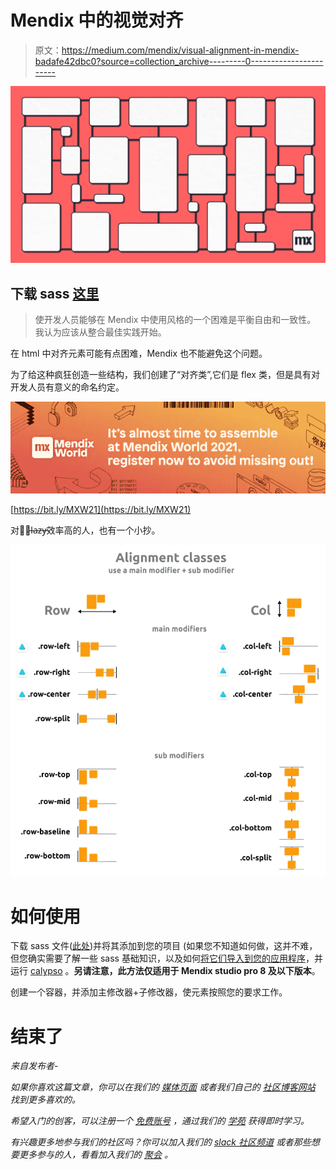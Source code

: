 # Mendix 中的视觉对齐

> 原文：<https://medium.com/mendix/visual-alignment-in-mendix-badafe42dbc0?source=collection_archive---------0----------------------->

![](img/5b9d2a59ca2eaa00bc2a0c6ad15b90d5.png)

## 下载 sass [这里](https://www.dropbox.com/s/yu36gd4cx8k5bk2/_helper_rowcol.scss?dl=0)

> 使开发人员能够在 Mendix 中使用风格的一个困难是平衡自由和一致性。
> 我认为应该从整合最佳实践开始。

在 html 中对齐元素可能有点困难，Mendix 也不能避免这个问题。

为了给这种疯狂创造一些结构，我们创建了“对齐类”,它们是 flex 类，但是具有对开发人员有意义的命名约定。

![](img/dad7076f5ddd5951cfcddce5ec525198.png)

[https://bit.ly/MXW21](https://bit.ly/MXW21)

对于̶l̶a̶z̶y̶效率高的人，也有一个小抄。

![](img/83e81da02820d8703e564823094006e0.png)

# 如何使用

下载 sass 文件([此处](https://www.dropbox.com/s/yu36gd4cx8k5bk2/_helper_rowcol.scss?dl=0))并将其添加到您的项目
(如果您不知道如何做，这并不难，但您确实需要了解一些 sass 基础知识，以及如何[将它们导入到您的应用程序](https://docs.mendix.com/refguide8/migration-atlas#2-2-2-additional-css-files)，并运行 [calypso](https://docs.mendix.com/howto/front-end/calypso) 。**另请注意，此方法仅适用于 Mendix studio pro 8 及以下版本**。

创建一个容器，并添加主修改器+子修改器，使元素按照您的要求工作。

# 结束了

*来自发布者-*

*如果你喜欢这篇文章，你可以在我们的* [*媒体页面*](https://medium.com/mendix) *或者我们自己的* [*社区博客网站*](https://developers.mendix.com/community-blog/) *找到更多喜欢的。*

*希望入门的创客，可以注册一个* [*免费账号*](https://developers.mendix.com/meetups/#meetupsNearYou) *，通过我们的* [*学苑*](https://academy.mendix.com/link/home) *获得即时学习。*

*有兴趣更多地参与我们的社区吗？你可以加入我们的* [*slack 社区频道*](https://join.slack.com/t/mendixcommunity/shared_invite/zt-hwhwkcxu-~59ywyjqHlUHXmrw5heqpQ) *或者那些想要更多参与的人，看看加入我们的* [*聚会*](https://developers.mendix.com/meetups/#meetupsNearYou) *。*